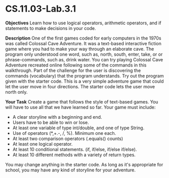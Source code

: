# CS.11.03-Lab.3.1

<b>Objectives</b>
Learn how to use logical operators, arithmetic operators, and if statements to make decisions in your code.

<b>Description</b>
One of the first games coded for early computers in the 1970s was called Colossal Cave Adventure.
It was a text-based interactive fiction game where you had to make your way through an elaborate cave. 
The program only understood one word, such as, north, south, enter, take, or or phrase-commands, such as, drink water.
You can try playing Colossal Cave Adventure recreated online following some of the commands in this walkthrough. 
Part of the challenge for the user is discovering the commands (vocabulary) that the program understands.
Try out the program given with the starter code. This is a very simple adventure game that could let the user move in four directions. The starter code lets the user move north only.

<b>Your Task</b>
Create a game that follows the style of text-based games. You will have to use all that we have learned so far. Your game must include:
- A clear storyline with a beginning and end.
- Users have to be able to win or lose.
- At least one variable of type int/double, and one of type String.
- Use of operators (*,+.-, /, %). Minimum one each.
- At least two comparison operators (.equals() counts)
- At least one logical operator.
- At least 10 conditional statements. (if, if/else, if/else if/else).
- At least 10 different methods with a variety of return types.

You may change anything in the starter code. As long as it's appropriate for school, you may have any kind of storyline for your adventure.
